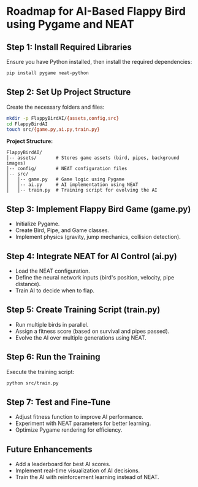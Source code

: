 # Roadmap for AI-Based Flappy Bird using Pygame and NEAT

## Step 1: Install Required Libraries
Ensure you have Python installed, then install the required dependencies:
```bash
pip install pygame neat-python
```

## Step 2: Set Up Project Structure
Create the necessary folders and files:
```bash
mkdir -p FlappyBirdAI/{assets,config,src}
cd FlappyBirdAI
touch src/{game.py,ai.py,train.py}
```
**Project Structure:**
```
FlappyBirdAI/
│-- assets/       # Stores game assets (bird, pipes, background images)
│-- config/       # NEAT configuration files
│-- src/
│   │-- game.py   # Game logic using Pygame
│   │-- ai.py     # AI implementation using NEAT
│   │-- train.py  # Training script for evolving the AI
```

## Step 3: Implement Flappy Bird Game (game.py)
- Initialize Pygame.
- Create Bird, Pipe, and Game classes.
- Implement physics (gravity, jump mechanics, collision detection).

## Step 4: Integrate NEAT for AI Control (ai.py)
- Load the NEAT configuration.
- Define the neural network inputs (bird's position, velocity, pipe distance).
- Train AI to decide when to flap.

## Step 5: Create Training Script (train.py)
- Run multiple birds in parallel.
- Assign a fitness score (based on survival and pipes passed).
- Evolve the AI over multiple generations using NEAT.

## Step 6: Run the Training
Execute the training script:
```bash
python src/train.py
```

## Step 7: Test and Fine-Tune
- Adjust fitness function to improve AI performance.
- Experiment with NEAT parameters for better learning.
- Optimize Pygame rendering for efficiency.

## Future Enhancements
- Add a leaderboard for best AI scores.
- Implement real-time visualization of AI decisions.
- Train the AI with reinforcement learning instead of NEAT.

